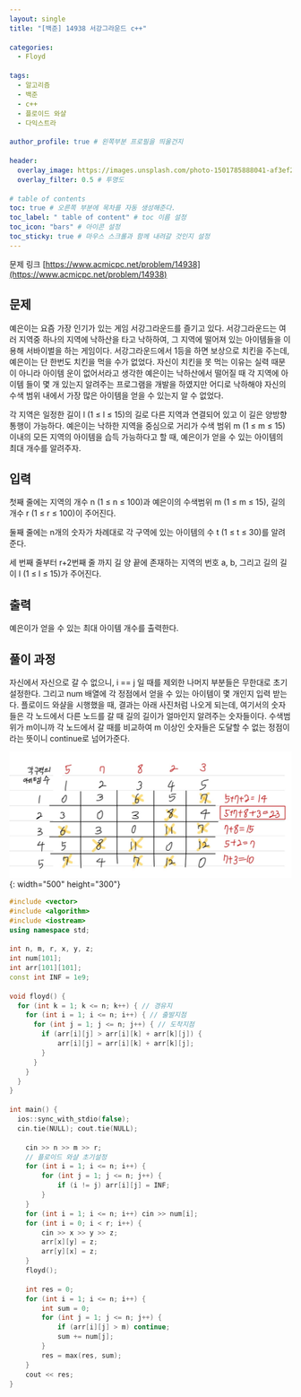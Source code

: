 ```yaml
---
layout: single
title: "[백준] 14938 서강그라운드 c++"

categories:
  - Floyd

tags:
  - 알고리즘
  - 백준
  - c++
  - 플로이드 와샬
  - 다익스트라

author_profile: true # 왼쪽부분 프로필을 띄울건지

header:
  overlay_image: https://images.unsplash.com/photo-1501785888041-af3ef285b470?ixlib=rb-1.2.1&ixid=eyJhcHBfaWQiOjEyMDd9&auto=format&fit=crop&w=1350&q=80
  overlay_filter: 0.5 # 투명도

# table of contents
toc: true # 오른쪽 부분에 목차를 자동 생성해준다.
toc_label: " table of content" # toc 이름 설정
toc_icon: "bars" # 아이콘 설정
toc_sticky: true # 마우스 스크롤과 함께 내려갈 것인지 설정
---
```


문제 링크 [https://www.acmicpc.net/problem/14938](https://www.acmicpc.net/problem/14938)

## 문제

예은이는 요즘 가장 인기가 있는 게임 서강그라운드를 즐기고 있다. 서강그라운드는 여러 지역중 하나의 지역에 낙하산을 타고 낙하하여, 그 지역에 떨어져 있는 아이템들을 이용해 서바이벌을 하는 게임이다. 서강그라운드에서 1등을 하면 보상으로 치킨을 주는데, 예은이는 단 한번도 치킨을 먹을 수가 없었다. 자신이 치킨을 못 먹는 이유는 실력 때문이 아니라 아이템 운이 없어서라고 생각한 예은이는 낙하산에서 떨어질 때 각 지역에 아이템 들이 몇 개 있는지 알려주는 프로그램을 개발을 하였지만 어디로 낙하해야 자신의 수색 범위 내에서 가장 많은 아이템을 얻을 수 있는지 알 수 없었다.

각 지역은 일정한 길이 l (1 ≤ l ≤ 15)의 길로 다른 지역과 연결되어 있고 이 길은 양방향 통행이 가능하다. 예은이는 낙하한 지역을 중심으로 거리가 수색 범위 m (1 ≤ m ≤ 15) 이내의 모든 지역의 아이템을 습득 가능하다고 할 때, 예은이가 얻을 수 있는 아이템의 최대 개수를 알려주자.

## 입력

첫째 줄에는 지역의 개수 n (1 ≤ n ≤ 100)과 예은이의 수색범위 m (1 ≤ m ≤ 15), 길의 개수 r (1 ≤ r ≤ 100)이 주어진다.

둘째 줄에는 n개의 숫자가 차례대로 각 구역에 있는 아이템의 수 t (1 ≤ t ≤ 30)를 알려준다.

세 번째 줄부터 r+2번째 줄 까지 길 양 끝에 존재하는 지역의 번호 a, b, 그리고 길의 길이 l (1 ≤ l ≤ 15)가 주어진다.

## 출력

예은이가 얻을 수 있는 최대 아이템 개수를 출력한다.

## 풀이 과정

자신에서 자신으로 갈 수 없으니, i == j 일 때를 제외한 나머지 부분들은 무한대로 초기 설정한다. 그리고 num 배열에 각 정점에서 얻을 수 있는 아이템이 몇 개인지 입력 받는다. 플로이드 와샬을 시행했을 때, 결과는 아래 사진처럼 나오게 되는데, 여기서의 숫자들은 각 노드에서 다른 노드를 갈 때 길의 길이가 얼마인지 알려주는 숫자들이다. 수색범위가 m이니까 각 노드에서 갈 때를 비교하여 m 이상인 숫자들은 도달할 수 없는 정점이라는 뜻이니 continue로 넘어가준다.

![14938](../../../images/baekjoon/14938.jpg){: width="500" height="300"}

```c++
#include <vector>
#include <algorithm>
#include <iostream>
using namespace std;

int n, m, r, x, y, z;
int num[101];
int arr[101][101];
const int INF = 1e9;

void floyd() {
  for (int k = 1; k <= n; k++) { // 경유지
    for (int i = 1; i <= n; i++) { // 출발지점
      for (int j = 1; j <= n; j++) { // 도착지점
        if (arr[i][j] > arr[i][k] + arr[k][j]) {
            arr[i][j] = arr[i][k] + arr[k][j];
        }
      }
    }
  }
}

int main() {
  ios::sync_with_stdio(false);
  cin.tie(NULL); cout.tie(NULL);

    cin >> n >> m >> r;
    // 플로이드 와샬 초기설정
    for (int i = 1; i <= n; i++) {
    	for (int j = 1; j <= n; j++) {
    		if (i != j) arr[i][j] = INF;
    	}
    }
    for (int i = 1; i <= n; i++) cin >> num[i];
    for (int i = 0; i < r; i++) {
    	cin >> x >> y >> z;
    	arr[x][y] = z;
    	arr[y][x] = z;
    }
    floyd();

    int res = 0;
    for (int i = 1; i <= n; i++) {
    	int sum = 0;
    	for (int j = 1; j <= n; j++) {
    		if (arr[i][j] > m) continue;
    		sum += num[j];
    	}
    	res = max(res, sum);
    }
    cout << res;
}
```
